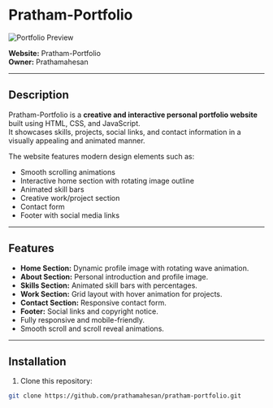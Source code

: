# Pratham-Portfolio

![Portfolio Preview](assets/img/perfil.png)  <!-- You can replace this with your actual screenshot -->

**Website:** Pratham-Portfolio  
**Owner:** Prathamahesan

---

## Description

Pratham-Portfolio is a **creative and interactive personal portfolio website** built using HTML, CSS, and JavaScript.  
It showcases skills, projects, social links, and contact information in a visually appealing and animated manner.

The website features modern design elements such as:

- Smooth scrolling animations
- Interactive home section with rotating image outline
- Animated skill bars
- Creative work/project section
- Contact form
- Footer with social media links

---

## Features

- **Home Section:** Dynamic profile image with rotating wave animation.  
- **About Section:** Personal introduction and profile image.  
- **Skills Section:** Animated skill bars with percentages.  
- **Work Section:** Grid layout with hover animation for projects.  
- **Contact Section:** Responsive contact form.  
- **Footer:** Social links and copyright notice.  
- Fully responsive and mobile-friendly.  
- Smooth scroll and scroll reveal animations.  

---

## Installation

1. Clone this repository:

```bash
git clone https://github.com/prathamahesan/pratham-portfolio.git
